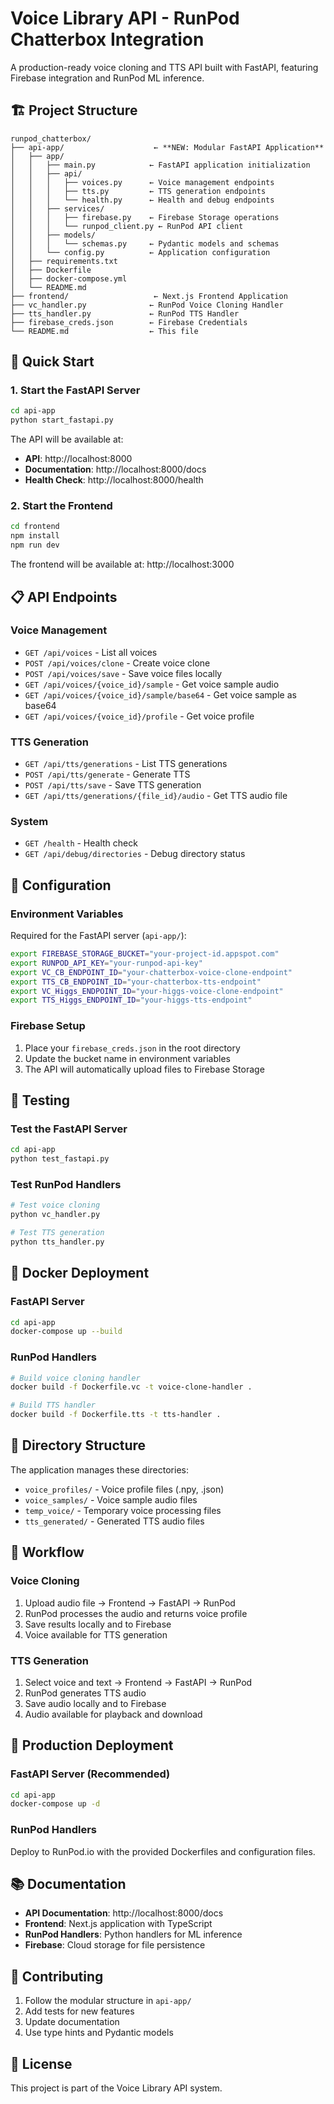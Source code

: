 # Voice Library API - RunPod Chatterbox Integration

A production-ready voice cloning and TTS API built with FastAPI, featuring Firebase integration and RunPod ML inference.

## 🏗️ Project Structure

```
runpod_chatterbox/
├── api-app/                    ← **NEW: Modular FastAPI Application**
│   ├── app/
│   │   ├── main.py            ← FastAPI application initialization
│   │   ├── api/
│   │   │   ├── voices.py      ← Voice management endpoints
│   │   │   ├── tts.py         ← TTS generation endpoints
│   │   │   └── health.py      ← Health and debug endpoints
│   │   ├── services/
│   │   │   ├── firebase.py    ← Firebase Storage operations
│   │   │   └── runpod_client.py ← RunPod API client
│   │   ├── models/
│   │   │   └── schemas.py     ← Pydantic models and schemas
│   │   └── config.py          ← Application configuration
│   ├── requirements.txt
│   ├── Dockerfile
│   ├── docker-compose.yml
│   └── README.md
├── frontend/                   ← Next.js Frontend Application
├── vc_handler.py              ← RunPod Voice Cloning Handler
├── tts_handler.py             ← RunPod TTS Handler
├── firebase_creds.json        ← Firebase Credentials
└── README.md                  ← This file
```

## 🚀 Quick Start

### 1. Start the FastAPI Server

```bash
cd api-app
python start_fastapi.py
```

The API will be available at:
- **API**: http://localhost:8000
- **Documentation**: http://localhost:8000/docs
- **Health Check**: http://localhost:8000/health

### 2. Start the Frontend

```bash
cd frontend
npm install
npm run dev
```

The frontend will be available at: http://localhost:3000

## 📋 API Endpoints

### Voice Management
- `GET /api/voices` - List all voices
- `POST /api/voices/clone` - Create voice clone
- `POST /api/voices/save` - Save voice files locally
- `GET /api/voices/{voice_id}/sample` - Get voice sample audio
- `GET /api/voices/{voice_id}/sample/base64` - Get voice sample as base64
- `GET /api/voices/{voice_id}/profile` - Get voice profile

### TTS Generation
- `GET /api/tts/generations` - List TTS generations
- `POST /api/tts/generate` - Generate TTS
- `POST /api/tts/save` - Save TTS generation
- `GET /api/tts/generations/{file_id}/audio` - Get TTS audio file

### System
- `GET /health` - Health check
- `GET /api/debug/directories` - Debug directory status

## 🔧 Configuration

### Environment Variables

Required for the FastAPI server (`api-app/`):
```bash
export FIREBASE_STORAGE_BUCKET="your-project-id.appspot.com"
export RUNPOD_API_KEY="your-runpod-api-key"
export VC_CB_ENDPOINT_ID="your-chatterbox-voice-clone-endpoint"
export TTS_CB_ENDPOINT_ID="your-chatterbox-tts-endpoint"
export VC_Higgs_ENDPOINT_ID="your-higgs-voice-clone-endpoint"
export TTS_Higgs_ENDPOINT_ID="your-higgs-tts-endpoint"
```

### Firebase Setup

1. Place your `firebase_creds.json` in the root directory
2. Update the bucket name in environment variables
3. The API will automatically upload files to Firebase Storage

## 🧪 Testing

### Test the FastAPI Server
```bash
cd api-app
python test_fastapi.py
```

### Test RunPod Handlers
```bash
# Test voice cloning
python vc_handler.py

# Test TTS generation
python tts_handler.py
```

## 🐳 Docker Deployment

### FastAPI Server
```bash
cd api-app
docker-compose up --build
```

### RunPod Handlers
```bash
# Build voice cloning handler
docker build -f Dockerfile.vc -t voice-clone-handler .

# Build TTS handler
docker build -f Dockerfile.tts -t tts-handler .
```

## 📁 Directory Structure

The application manages these directories:
- `voice_profiles/` - Voice profile files (.npy, .json)
- `voice_samples/` - Voice sample audio files
- `temp_voice/` - Temporary voice processing files
- `tts_generated/` - Generated TTS audio files

## 🔄 Workflow

### Voice Cloning
1. Upload audio file → Frontend → FastAPI → RunPod
2. RunPod processes the audio and returns voice profile
3. Save results locally and to Firebase
4. Voice available for TTS generation

### TTS Generation
1. Select voice and text → Frontend → FastAPI → RunPod
2. RunPod generates TTS audio
3. Save audio locally and to Firebase
4. Audio available for playback and download

## 🚀 Production Deployment

### FastAPI Server (Recommended)
```bash
cd api-app
docker-compose up -d
```

### RunPod Handlers
Deploy to RunPod.io with the provided Dockerfiles and configuration files.

## 📚 Documentation

- **API Documentation**: http://localhost:8000/docs
- **Frontend**: Next.js application with TypeScript
- **RunPod Handlers**: Python handlers for ML inference
- **Firebase**: Cloud storage for file persistence

## 🤝 Contributing

1. Follow the modular structure in `api-app/`
2. Add tests for new features
3. Update documentation
4. Use type hints and Pydantic models

## 📄 License

This project is part of the Voice Library API system.
